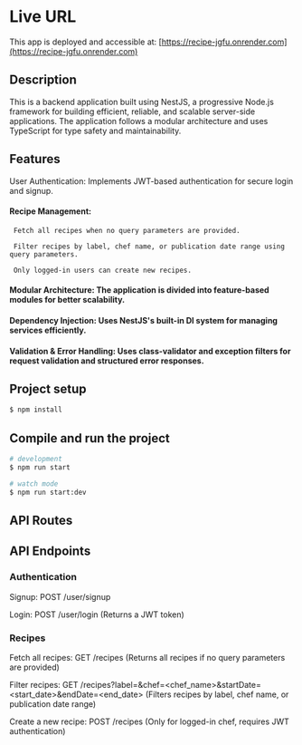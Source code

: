 # Live URL
This app is deployed and accessible at: [https://recipe-jgfu.onrender.com](https://recipe-jgfu.onrender.com)


## Description
This is a backend application built using NestJS, a progressive Node.js framework for building efficient, reliable, and scalable server-side applications. The application follows a modular architecture and uses TypeScript for type safety and maintainability.


## Features
User Authentication: Implements JWT-based authentication for secure login and signup.

#### Recipe Management:

     Fetch all recipes when no query parameters are provided.

     Filter recipes by label, chef name, or publication date range using query parameters.

     Only logged-in users can create new recipes.

#### Modular Architecture: The application is divided into feature-based modules for better scalability.

#### Dependency Injection: Uses NestJS's built-in DI system for managing services efficiently.

#### Validation & Error Handling: Uses class-validator and exception filters for request validation and structured error responses.


## Project setup

```bash
$ npm install
```


## Compile and run the project

```bash
# development
$ npm run start

# watch mode
$ npm run start:dev

```


## API Routes

## API Endpoints

### Authentication

Signup: POST /user/signup

Login: POST /user/login (Returns a JWT token)

### Recipes

Fetch all recipes: GET /recipes (Returns all recipes if no query parameters are provided)

Filter recipes: GET /recipes?label=<label>&chef=<chef_name>&startDate=<start_date>&endDate=<end_date> (Filters recipes by label, chef name, or publication date range)

Create a new recipe: POST /recipes (Only for logged-in chef, requires JWT authentication)



